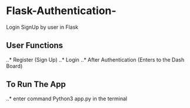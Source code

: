 # Flask-Authentication-
Login SignUp by user in Flask

## User Functions
..* Register (Sign Up)
..* Login
..* After Authentication (Enters to the Dash Board)

## To Run The App
..* enter command Python3 app.py in the terminal
